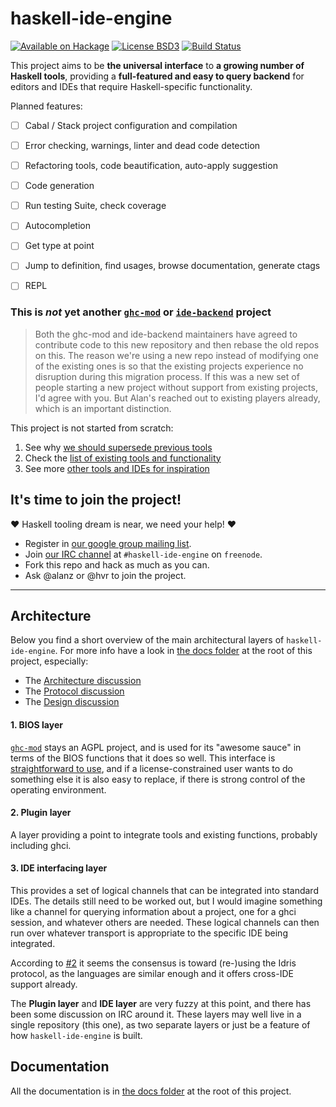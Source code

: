 # haskell-ide-engine
[![Available on Hackage][badge-hackage]][hackage]
[![License BSD3][badge-license]][license]
[![Build Status][badge-travis]][travis]

[badge-travis]: https://travis-ci.org/haskell/haskell-ide-engine.png?branch=master
[travis]: https://travis-ci.org/haskell/haskell-ide-engine
[badge-hackage]: https://img.shields.io/hackage/v/haskell-ide-engine.svg?dummy
[hackage]: https://hackage.haskell.org/package/haskell-ide-engine
[badge-license]: https://img.shields.io/badge/license-BSD3-green.svg?dummy
[license]: https://github.com/haskell/haskell-ide-engine/blob/master/LICENSE


This project aims to be __the universal interface__ to __a growing number of Haskell tools__, providing a __full-featured and easy to query backend__ for editors and IDEs that require Haskell-specific functionality.

Planned features:

 - [ ] Cabal / Stack project configuration and compilation
 - [ ] Error checking, warnings, linter and dead code detection
 - [ ] Refactoring tools, code beautification, auto-apply suggestion
 - [ ] Code generation
 - [ ] Run testing Suite, check coverage
 - [ ] Autocompletion
 - [ ] Get type at point
 - [ ] Jump to definition, find usages, browse documentation, generate ctags
 - [ ] REPL


### This is *not* yet another [`ghc-mod`](https://github.com/kazu-yamamoto/ghc-mod) or [`ide-backend`](https://github.com/fpco/ide-backend) project

 > Both the ghc-mod and ide-backend maintainers have agreed to contribute code to this new repository and then rebase the old repos on this. The reason we're using a new repo instead of modifying one of the existing ones is so that the existing projects experience no disruption during this migration process. If this was a new set of people starting a new project without support from existing projects, I'd agree with you. But Alan's reached out to existing players already, which is an important distinction.

This project is not started from scratch:

1. See why [we should supersede previous tools](/docs/Challenges.md)
2. Check the [list of existing tools and functionality](/docs/Tools.md)
3. See more [other tools and IDEs for inspiration](/docs/Inspirations.md)


## It's time to join the project!

:heart: Haskell tooling dream is near, we need your help! :heart:

 - Register in [our google group mailing list](https://groups.google.com/forum/#!forum/haskell-ide).
 - Join [our IRC channel](http://webchat.freenode.net/?channels=haskell-ide-engine) at `#haskell-ide-engine` on `freenode`.
 - Fork this repo and hack as much as you can.
 - Ask @alanz or @hvr to join the project.

-------------


## Architecture

Below you find a short overview of the main architectural layers of `haskell-ide-engine`.
For more info have a look in [the docs folder](/docs) at the root of this project, especially:

 - The [Architecture discussion](/docs/Architecture.md)
 - The [Protocol discussion](/docs/Protocol.md)
 - The [Design discussion](/docs/Design.md)

#### 1. BIOS layer

[`ghc-mod`](https://github.com/kazu-yamamoto/ghc-mod) stays an AGPL project,
and is used for its "awesome sauce" in terms of
the BIOS functions that it does so well. This interface is
[straightforward to use](http://alanz.github.io/haskell%20refactorer/2015/10/02/ghc-mod-for-tooling),
and if a license-constrained user wants to do something else it is also easy to
replace, if there is strong control of the operating environment.

#### 2. Plugin layer

A layer providing a point to integrate tools and existing functions, probably
including ghci.

#### 3. IDE interfacing layer

This provides a set of logical channels that can be integrated into standard
IDEs. The details still need to be worked out, but I would imagine something
like a channel for querying information about a project, one for a ghci session,
and whatever others are needed. These logical channels can then run over
whatever transport is appropriate to the specific IDE being integrated.

According to [#2](https://github.com/haskell/haskell-ide-engine/issues/2) it seems the
consensus is toward (re-)using the Idris protocol, as the languages are similar
enough and it offers cross-IDE support already.

The __Plugin layer__ and __IDE layer__ are very fuzzy at this point, and there has been some
discussion on IRC around it. These layers may well live in a single repository
(this one), as two separate layers or just be a feature of how
`haskell-ide-engine` is built.



## Documentation

All the documentation is in [the docs folder](/docs) at the root of this project.
